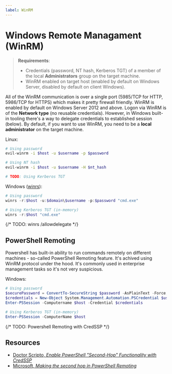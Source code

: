 ```yaml
---
label: WinRM
---
```


# Windows Remote Managament (WinRM)

> **Requirements**:
>
> * Credentials (password, NT hash, Kerberos TGT) of a member of the local **Administrators** group on the target machine.
> * WinRM enabled on target host (enabled by default on Windows Server, disabled by default on client Windows).

All of the WinRM communication is over a single port (5985/TCP for HTTP, 5986/TCP for HTTPS) which makes it pretty firewall friendly. WinRM is enabled by default on Windows Server 2012 and above. Logon via WinRM is of the **Network type** (no reusable credentials). However, in Windows built-in tooling there's a way to delegate credentials to established session (below). By default, if you want to use WinRM, you need to be a **local administrator** on the target machine.

Linux:

```bash
# Using password
evil-winrm -i $host -u $username -p $password

# Using NT hash
evil-winrm -i $host -u $username -H $nt_hash

# TODO: Using Kerberos TGT
```

Windows ([winrs](https://learn.microsoft.com/en-us/windows-server/administration/windows-commands/winrs)):

```powershell
# Using password
winrs -r:$host -u:$domain\$username -p:$password "cmd.exe"

# Using Kerberos TGT (in-memory)
winrs -r:$host "cmd.exe"
```

{/* TODO: winrs /allowdelegate */}

## PowerShell Remoting

Powershell has built-in ability to run commands remotely on different machines - so-called PowerShell Remoting feature. It's achived using WinRM protocol under the hood. It's commonly used in enterprise management tasks so it's not very suspicious.

Windows:

```powershell
# Using password
$securePassword = ConvertTo-SecureString $password -AsPlainText -Force;
$credentials = New-Object System.Management.Automation.PSCredential $username, $securePassword;
Enter-PSSession -Computername $host -Credential $credentials

# Using Kerberos TGT (in-memory)
Enter-PSSession -ComputerName $host
```

{/* TODO: Powershell Remoting with CredSSP */}

## Resources

* [Doctor Scripto, _Enable PowerShell "Second-Hop" Functionality with CredSSP_](https://devblogs.microsoft.com/scripting/enable-powershell-second-hop-functionality-with-credssp/)
* [Microsoft, _Making the second hop in PowerShell Remoting_](https://learn.microsoft.com/en-us/powershell/scripting/learn/remoting/ps-remoting-second-hop?view=powershell-7.4)
